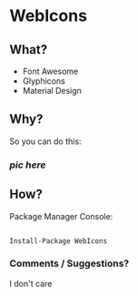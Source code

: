 # WebIcons

## What?
+ Font Awesome
+ Glyphicons
+ Material Design

## Why?

So you can do this:

### *pic here*

## How?
Package Manager Console:

<code>
Install-Package WebIcons
</code>

### Comments  / Suggestions?
I don't care